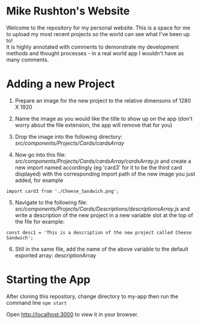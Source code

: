 # Mike Rushton's Website

Welcome to the repository for my personal website.
This is a space for me to upload my most recent projects so the world can see what I've been up to! <br/>
It is highly annotated with comments to demonstrate my development methods and thought processes - in a real world app I wouldn't have as many comments.

# Adding a new Project

1. Prepare an image for the new project to the relative dimensons of 1280 X 1920

2. Name the image as you would like the title to show up on the app (don't worry about the file extension, the app will remove that for you)

3. Drop the image into the following directory: _src/components/Projects/Cards/cardsArray_

4. Now go into this file: _src/components/Projects/Cards/cardsArray/cardsArray.js_ and create a new import named accordingly (eg 'card3' for it to be the third card displayed) with the corresponding import path of the new image you just added, for example

`import card3 from './Cheese_Sandwich.png';`

5. Navigate to the following file: _src/components/Projects/Cards/Descriptions/descriptionsArray.js_ and write a description of the new project in a new variable slot at the top of the file for example:

`const desc1 = 'This is a description of the new project called Cheese Sandwich'; `

6. Still in the same file, add the name of the above variable to the default exported array: descriptionArray

# Starting the App

After cloning this repository, change directory to my-app then run the command line `npm start`

Open [http://localhost:3000](http://localhost:3000) to view it in your browser.
